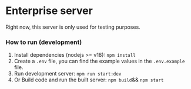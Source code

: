 # Enterprise server

Right now, this server is only used for testing purposes.

### How to run (development)

1. Install dependencies (nodejs >= v18):
   `npm install`
2. Create a `.env` file, you can find the example values in the `.env.example` file.
3. Run development server:
   `npm run start:dev`
4. Or Build code and run the built server:
   `npm build`&& `npm start`
